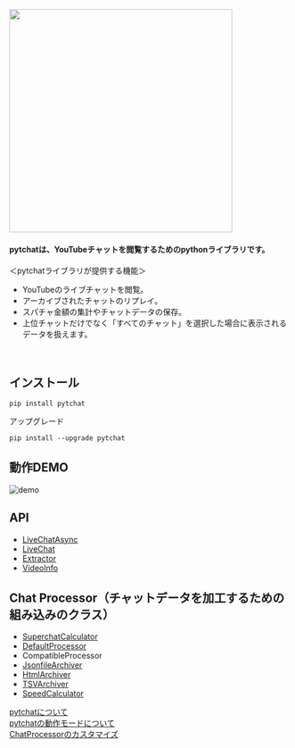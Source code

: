 
<img src="https://taizan-hokuto.github.io/statics/LOGO.png" width="400">


#### pytchatは、YouTubeチャットを閲覧するためのpythonライブラリです。

＜pytchatライブラリが提供する機能＞
+ YouTubeのライブチャットを閲覧。
+ アーカイブされたチャットのリプレイ。
+ スパチャ金額の集計やチャットデータの保存。
+ 上位チャットだけでなく「すべてのチャット」を選択した場合に表示されるデータを扱えます。

<br>

## インストール

```
pip install pytchat
```
アップグレード
```
pip install --upgrade pytchat
```

## 動作DEMO
![demo](https://taizan-hokuto.github.io/statics/demo.gif "demo")

## API
 * [LiveChatAsync](https://github.com/taizan-hokuto/pytchat/wiki/LiveChatAsync_)
 * [LiveChat](https://github.com/taizan-hokuto/pytchat/wiki/LiveChat_)
 * [Extractor](https://github.com/taizan-hokuto/pytchat/wiki/Extractor_)
 * [VideoInfo](https://github.com/taizan-hokuto/pytchat/wiki/VideoInfo_)

## Chat Processor（チャットデータを加工するための組み込みのクラス）
 * [SuperchatCalculator](https://github.com/taizan-hokuto/pytchat/wiki/SuperchatCalculator_)
 * [DefaultProcessor](https://github.com/taizan-hokuto/pytchat/wiki/DefaultProcessor_)
 * CompatibleProcessor
 * [JsonfileArchiver](https://github.com/taizan-hokuto/pytchat/wiki/JsonfileArchiver_)
 * [HtmlArchiver](https://github.com/taizan-hokuto/pytchat/wiki/HTMLArchiver_)
 * [TSVArchiver](https://github.com/taizan-hokuto/pytchat/wiki/TSVArchiver_)
 * [SpeedCalculator](https://github.com/taizan-hokuto/pytchat/wiki/SpeedCalculator_)

[pytchatについて](https://github.com/taizan-hokuto/pytchat/wiki/feature)<br>
[pytchatの動作モードについて](https://github.com/taizan-hokuto/pytchat/wiki/pytchat%E3%81%AE%E5%8B%95%E4%BD%9C%E3%83%A2%E3%83%BC%E3%83%89)
<br>
[ChatProcessorのカスタマイズ](https://github.com/taizan-hokuto/pytchat/wiki/ChatProcessor%E3%81%AE%E3%82%AB%E3%82%B9%E3%82%BF%E3%83%9E%E3%82%A4%E3%82%BA)

